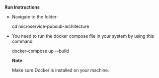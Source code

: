  **Run Instructions**

- Navigate to the folder:

  cd microservice-pubsub-architecture

- You need to run the docker compose file in your system by using this command

  docker-compose up --build

  **Note**

  Make sure Docker is installed on your machine.
